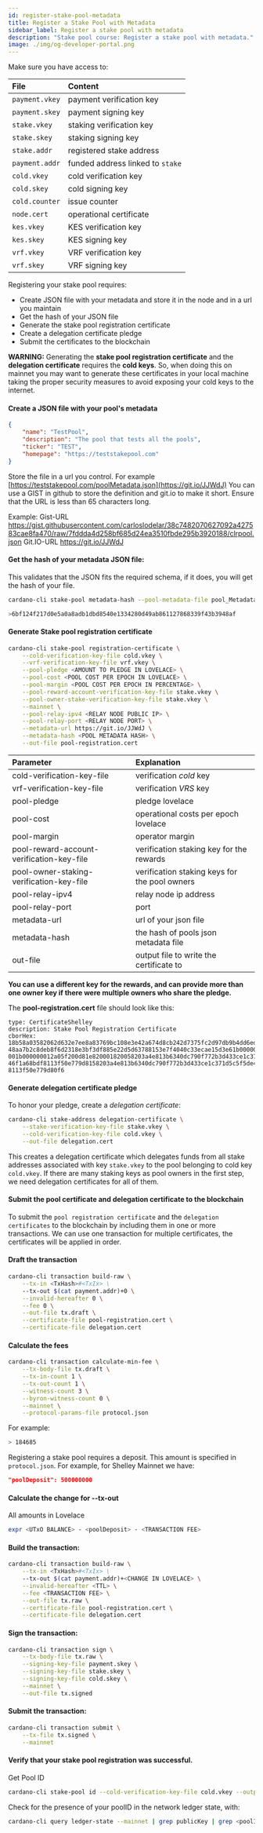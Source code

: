```yaml
---
id: register-stake-pool-metadata
title: Register a Stake Pool with Metadata
sidebar_label: Register a stake pool with metadata
description: "Stake pool course: Register a stake pool with metadata."
image: ./img/og-developer-portal.png
---
```


Make sure you have access to:

| File | Content |
| :--- | :--- |
| `payment.vkey` | payment verification key |
| `payment.skey` | payment signing key |
| `stake.vkey` | staking verification key |
| `stake.skey` | staking signing key |
| `stake.addr` | registered stake address |
| `payment.addr` | funded address linked to `stake` |
| `cold.vkey` | cold verification key |
| `cold.skey` | cold signing key |
| `cold.counter` | issue counter |
| `node.cert` | operational certificate |
| `kes.vkey` | KES verification key |
| `kes.skey` | KES signing key |
| `vrf.vkey` | VRF verification key |
| `vrf.skey` | VRF signing key |

Registering your stake pool requires:

* Create JSON file with your metadata and store it in the node and in a url you maintain
* Get the hash of your JSON file
* Generate the stake pool registration certificate
* Create a delegation certificate pledge
* Submit the certificates to the blockchain

**WARNING:** Generating the **stake pool registration certificate** and the **delegation certificate** requires the **cold keys**. So, when doing this on mainnet you may want to generate these certificates in your local machine taking the proper security measures to avoid exposing your cold keys to the internet.

#### Create a JSON file with your pool's metadata

```json
{
    "name": "TestPool",
    "description": "The pool that tests all the pools",
    "ticker": "TEST",
    "homepage": "https://teststakepool.com"
}
```

Store the file in a url you control. For example [https://teststakepool.com/poolMetadata.json](https://git.io/JJWdJ) You can use a GIST in github to store the definition and git.io to make it short. Ensure that the URL is less than 65 characters long.

Example:
Gist-URL https://gist.githubusercontent.com/carloslodelar/38c7482070627092a427583cae8fa470/raw/7fddda4d258bf685d24ea3510fbde295b3920188/clrpool.json
Git.IO-URL https://git.io/JJWdJ

#### Get the hash of your metadata JSON file:

This validates that the JSON fits the required schema, if it does, you will get the hash of your file.

```sh
cardano-cli stake-pool metadata-hash --pool-metadata-file pool_Metadata.json

>6bf124f217d0e5a0a8adb1dbd8540e1334280d49ab861127868339f43b3948af
```

#### Generate Stake pool registration certificate

```sh
cardano-cli stake-pool registration-certificate \
    --cold-verification-key-file cold.vkey \
    --vrf-verification-key-file vrf.vkey \
    --pool-pledge <AMOUNT TO PLEDGE IN LOVELACE> \
    --pool-cost <POOL COST PER EPOCH IN LOVELACE> \
    --pool-margin <POOL COST PER EPOCH IN PERCENTAGE> \
    --pool-reward-account-verification-key-file stake.vkey \
    --pool-owner-stake-verification-key-file stake.vkey \
    --mainnet \
    --pool-relay-ipv4 <RELAY NODE PUBLIC IP> \
    --pool-relay-port <RELAY NODE PORT> \
    --metadata-url https://git.io/JJWdJ \
    --metadata-hash <POOL METADATA HASH> \
    --out-file pool-registration.cert
```

| Parameter | Explanation |
| :--- | :--- |
| cold-verification-key-file | verification _cold_ key |
| vrf-verification-key-file | verification _VRS_ key |
| pool-pledge | pledge lovelace |
| pool-cost | operational costs per epoch lovelace |
| pool-margin | operator margin |
| pool-reward-account-verification-key-file | verification staking key for the rewards |
| pool-owner-staking-verification-key-file | verification staking keys for the pool owners |
| pool-relay-ipv4 | relay node ip address |
| pool-relay-port | port |
| metadata-url | url of your json file |
| metadata-hash | the hash of pools json metadata file |
| out-file | output file to write the certificate to |

**You can use a different key for the rewards, and can provide more than one owner key if there were multiple owners who share the pledge.**

The **pool-registration.cert** file should look like this:

```
type: CertificateShelley
description: Stake Pool Registration Certificate
cborHex:
18b58a03582062d632e7ee8a83769bc108e3e42a674d8cb242d7375fc2d97db9b4dd6eded6fd5820
48aa7b2c8deb8f6d2318e3bf3df885e22d5d63788153e7f4040c33ecae15d3e61b0000005d21dba0
001b000000012a05f200d81e820001820058203a4e813b6340dc790f772b3d433ce1c371d5c5f5de
46f1a68bdf8113f50e779d8158203a4e813b6340dc790f772b3d433ce1c371d5c5f5de46f1a68bdf
8113f50e779d80f6
```

#### Generate delegation certificate pledge

To honor your pledge, create a _delegation certificate_:

```sh
cardano-cli stake-address delegation-certificate \
    --stake-verification-key-file stake.vkey \
    --cold-verification-key-file cold.vkey \
    --out-file delegation.cert
```

This creates a delegation certificate which delegates funds from all stake addresses associated with key `stake.vkey` to the pool belonging to cold key `cold.vkey`. If there are many staking keys as pool owners in the first step, we need delegation certificates for all of them.

#### Submit the pool certificate and delegation certificate to the blockchain

To submit the `pool registration certificate` and the `delegation certificates` to the blockchain by including them in one or more transactions. We can use one transaction for multiple certificates, the certificates will be applied in order.

#### Draft the transaction

```sh
cardano-cli transaction build-raw \
    --tx-in <TxHash>#<TxIx> \
    --tx-out $(cat payment.addr)+0 \
    --invalid-hereafter 0 \
    --fee 0 \
    --out-file tx.draft \
    --certificate-file pool-registration.cert \
    --certificate-file delegation.cert
```

#### Calculate the fees

```sh
cardano-cli transaction calculate-min-fee \
    --tx-body-file tx.draft \
    --tx-in-count 1 \
    --tx-out-count 1 \
    --witness-count 3 \
    --byron-witness-count 0 \
    --mainnet \
    --protocol-params-file protocol.json
```

For example:

```sh
> 184685
```

Registering a stake pool requires a deposit. This amount is specified in `protocol.json`. For example, for Shelley Mainnet we have:

```json
"poolDeposit": 500000000
```

#### Calculate the change for --tx-out
All amounts in Lovelace

```sh
expr <UTxO BALANCE> - <poolDeposit> - <TRANSACTION FEE>
```

#### Build the transaction:

```sh
cardano-cli transaction build-raw \
    --tx-in <TxHash>#<TxIx> \
    --tx-out $(cat payment.addr)+<CHANGE IN LOVELACE> \
    --invalid-hereafter <TTL> \
    --fee <TRANSACTION FEE> \
    --out-file tx.raw \
    --certificate-file pool-registration.cert \
    --certificate-file delegation.cert
```

#### Sign the transaction:

```sh
cardano-cli transaction sign \
    --tx-body-file tx.raw \
    --signing-key-file payment.skey \
    --signing-key-file stake.skey \
    --signing-key-file cold.skey \
    --mainnet \
    --out-file tx.signed
```

#### Submit the transaction:

```sh
cardano-cli transaction submit \
    --tx-file tx.signed \
    --mainnet
```

#### Verify that your stake pool registration was successful.

Get Pool ID

```sh
cardano-cli stake-pool id --cold-verification-key-file cold.vkey --output-format "hex"
```

Check for the presence of your poolID in the network ledger state, with:

```sh
cardano-cli query ledger-state --mainnet | grep publicKey | grep <poolId>
```
